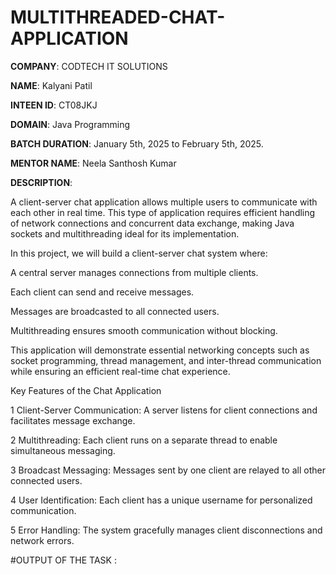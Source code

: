 # MULTITHREADED-CHAT-APPLICATION

**COMPANY**: CODTECH IT SOLUTIONS

**NAME**: Kalyani Patil

**INTEEN ID**: CT08JKJ

**DOMAIN**: Java Programming

**BATCH DURATION**: January 5th, 2025 to February 5th, 2025.

**MENTOR NAME**: Neela Santhosh Kumar

**DESCRIPTION**:

A client-server chat application allows multiple users to communicate with each other in real time. This type of application requires efficient handling of network connections and concurrent data exchange, making Java sockets and multithreading ideal for its implementation.

In this project, we will build a client-server chat system where:

A central server manages connections from multiple clients.

Each client can send and receive messages.

Messages are broadcasted to all connected users.

Multithreading ensures smooth communication without blocking.

This application will demonstrate essential networking concepts such as socket programming, thread management, and inter-thread communication while ensuring an efficient real-time chat experience.

Key Features of the Chat Application

1 Client-Server Communication: A server listens for client connections and facilitates message exchange.

2 Multithreading: Each client runs on a separate thread to enable simultaneous messaging.

3 Broadcast Messaging: Messages sent by one client are relayed to all other connected users.

4 User Identification: Each client has a unique username for personalized communication.

5 Error Handling: The system gracefully manages client disconnections and network errors.

#OUTPUT OF THE TASK :
